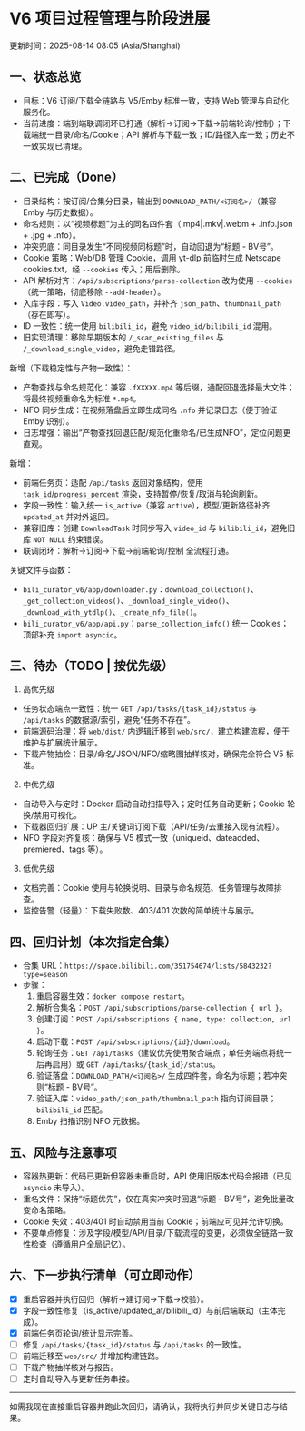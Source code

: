 # V6 项目过程管理与阶段进展

更新时间：2025-08-14 08:05 (Asia/Shanghai)

## 一、状态总览
- 目标：V6 订阅/下载全链路与 V5/Emby 标准一致，支持 Web 管理与自动化服务化。
- 当前进度：端到端联调闭环已打通（解析→订阅→下载→前端轮询/控制）；下载端统一目录/命名/Cookie；API 解析与下载一致；ID/路径入库一致；历史不一致实现已清理。

## 二、已完成（Done）
- 目录结构：按订阅/合集分目录，输出到 `DOWNLOAD_PATH/<订阅名>/`（兼容 Emby 与历史数据）。
- 命名规则：以“视频标题”为主的同名四件套（.mp4|.mkv|.webm + .info.json + .jpg + .nfo）。
- 冲突兜底：同目录发生“不同视频同标题”时，自动回退为“标题 - BV号”。
- Cookie 策略：Web/DB 管理 Cookie，调用 yt-dlp 前临时生成 Netscape cookies.txt，经 `--cookies` 传入；用后删除。
- API 解析对齐：`/api/subscriptions/parse-collection` 改为使用 `--cookies`（统一策略，彻底移除 `--add-header`）。
- 入库字段：写入 `Video.video_path`，并补齐 `json_path`、`thumbnail_path`（存在即写）。
- ID 一致性：统一使用 `bilibili_id`，避免 `video_id/bilibili_id` 混用。
- 旧实现清理：移除早期版本的 `/_scan_existing_files` 与 `/_download_single_video`，避免走错路径。

新增（下载稳定性与产物一致性）：
- 产物查找与命名规范化：兼容 `.fXXXXX.mp4` 等后缀，通配回退选择最大文件；将最终视频重命名为标准 `*.mp4`。
- NFO 同步生成：在视频落盘后立即生成同名 `.nfo` 并记录日志（便于验证 Emby 识别）。
- 日志增强：输出“产物查找回退匹配/规范化重命名/已生成NFO”，定位问题更直观。

新增：
- 前端任务页：适配 `/api/tasks` 返回对象结构，使用 `task_id`/`progress_percent` 渲染，支持暂停/恢复/取消与轮询刷新。
- 字段一致性：输入统一 `is_active`（兼容 `active`），模型/更新路径补齐 `updated_at` 并对外返回。
- 兼容旧库：创建 `DownloadTask` 时同步写入 `video_id` 与 `bilibili_id`，避免旧库 `NOT NULL` 约束错误。
- 联调闭环：解析→订阅→下载→前端轮询/控制 全流程打通。

关键文件与函数：
- `bili_curator_v6/app/downloader.py`：`download_collection()`、`_get_collection_videos()`、`_download_single_video()`、`_download_with_ytdlp()`、`_create_nfo_file()`。
- `bili_curator_v6/app/api.py`：`parse_collection_info()` 统一 Cookies；顶部补充 `import asyncio`。

## 三、待办（TODO | 按优先级）
1) 高优先级
- 任务状态端点一致性：统一 `GET /api/tasks/{task_id}/status` 与 `/api/tasks` 的数据源/索引，避免“任务不存在”。
- 前端源码治理：将 `web/dist/` 内逻辑迁移到 `web/src/`，建立构建流程，便于维护与扩展统计展示。
- 下载产物抽检：目录/命名/JSON/NFO/缩略图抽样核对，确保完全符合 V5 标准。

2) 中优先级
- 自动导入与定时：Docker 启动自动扫描导入；定时任务自动更新；Cookie 轮换/禁用可视化。
- 下载器回归扩展：UP 主/关键词订阅下载（API/任务/去重接入现有流程）。
- NFO 字段对齐复核：确保与 V5 模式一致（uniqueid、dateadded、premiered、tags 等）。

3) 低优先级
- 文档完善：Cookie 使用与轮换说明、目录与命名规范、任务管理与故障排查。
- 监控告警（轻量）：下载失败数、403/401 次数的简单统计与展示。

## 四、回归计划（本次指定合集）
- 合集 URL：`https://space.bilibili.com/351754674/lists/5843232?type=season`
- 步骤：
  1. 重启容器生效：`docker compose restart`。
  2. 解析合集名：`POST /api/subscriptions/parse-collection { url }`。
  3. 创建订阅：`POST /api/subscriptions { name, type: collection, url }`。
  4. 启动下载：`POST /api/subscriptions/{id}/download`。
  5. 轮询任务：`GET /api/tasks`（建议优先使用聚合端点；单任务端点将统一后再启用）或 `GET /api/tasks/{task_id}/status`。
  6. 验证落盘：`DOWNLOAD_PATH/<订阅名>/` 生成四件套，命名为标题；若冲突则“标题 - BV号”。
  7. 验证入库：`video_path/json_path/thumbnail_path` 指向订阅目录；`bilibili_id` 匹配。
  8. Emby 扫描识别 NFO 元数据。

## 五、风险与注意事项
- 容器热更新：代码已更新但容器未重启时，API 使用旧版本代码会报错（已见 `asyncio` 未导入）。
- 重名文件：保持“标题优先”，仅在真实冲突时回退“标题 - BV号”，避免批量改变命名策略。
- Cookie 失效：403/401 时自动禁用当前 Cookie；前端应可见并允许切换。
- 不要单点修复：涉及字段/模型/API/目录/下载流程的变更，必须做全链路一致性检查（遵循用户全局记忆）。

## 六、下一步执行清单（可立即动作）
- [x] 重启容器并执行回归（解析→建订阅→下载→校验）。
- [x] 字段一致性修复（is_active/updated_at/bilibili_id）与前后端联动（主体完成）。
- [x] 前端任务页轮询/统计显示完善。
- [ ] 修复 `/api/tasks/{task_id}/status` 与 `/api/tasks` 的一致性。
- [ ] 前端迁移至 `web/src/` 并增加构建链路。
- [ ] 下载产物抽样核对与报告。
- [ ] 定时自动导入与更新任务串接。

---
如需我现在直接重启容器并跑此次回归，请确认，我将执行并同步关键日志与结果。
